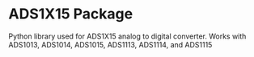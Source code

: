 # ADS1X15 Package

Python library used for ADS1X15 analog to digital converter. Works with ADS1013, ADS1014, ADS1015, ADS1113, ADS1114, and ADS1115